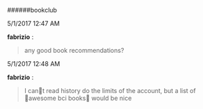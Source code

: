 ######bookclub

5/1/2017 12:47 AM

 **fabrizio** :

 >any good book recommendations?

5/1/2017 12:48 AM

 **fabrizio** :

 >I cant read history do the limits of the account, but a list of awesome bci books would be nice

